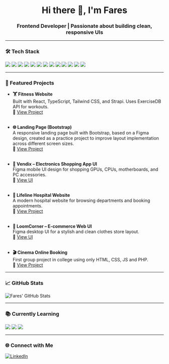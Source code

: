 <h1 align="center">Hi there 👋, I'm Fares</h1>
<h3 align="center">Frontend Developer | Passionate about building clean, responsive UIs</h3>

---

### 🛠 Tech Stack  
<p align="left">
  <img src="https://img.shields.io/badge/HTML5-E34F26?style=for-the-badge&logo=html5&logoColor=white"/>
  <img src="https://img.shields.io/badge/CSS3-1572B6?style=for-the-badge&logo=css3&logoColor=white"/>
  <img src="https://img.shields.io/badge/JavaScript-F7DF1E?style=for-the-badge&logo=javascript&logoColor=black"/>
  <img src="https://img.shields.io/badge/TypeScript-3178C6?style=for-the-badge&logo=typescript&logoColor=white"/>
  <img src="https://img.shields.io/badge/React.js-61DAFB?style=for-the-badge&logo=react&logoColor=black"/>
  <img src="https://img.shields.io/badge/Next.js-000000?style=for-the-badge&logo=nextdotjs&logoColor=white"/>
  <img src="https://img.shields.io/badge/TailwindCSS-06B6D4?style=for-the-badge&logo=tailwindcss&logoColor=white"/>
  <img src="https://img.shields.io/badge/Bootstrap-7952B3?style=for-the-badge&logo=bootstrap&logoColor=white"/>
  <img src="https://img.shields.io/badge/Vite-646CFF?style=for-the-badge&logo=vite&logoColor=white"/>
  <img src="https://img.shields.io/badge/Redux-593D88?style=for-the-badge&logo=redux&logoColor=white"/>
  <img src="https://img.shields.io/badge/Git-F05032?style=for-the-badge&logo=git&logoColor=white"/>
  <img src="https://img.shields.io/badge/GitHub-181717?style=for-the-badge&logo=github&logoColor=white"/>
  <img src="https://img.shields.io/badge/VSCode-007ACC?style=for-the-badge&logo=visualstudiocode&logoColor=white"/>
</p>

---

### 🚀 Featured Projects  

- **🏋️ Fitness Website**  
  Built with React, TypeScript, Tailwind CSS, and Strapi. Uses ExerciseDB API for workouts.  
  🔗 [View Project](https://www.linkedin.com/posts/faressuliman_depi-digitalegypt-graduationproject-activity-7328860149417132033-8go2?utm_source=share&utm_medium=member_desktop&rcm=ACoAAE7s688BJ6c6EAl4pWgkIJB88DtrKQPNQwM)
  <br>
  <br>

- **🌐 Landing Page (Bootstrap)**  
  A responsive landing page built with Bootstrap, based on a Figma design, created as a practice project to improve layout implementation across different screen sizes.  
  🔗 [View Project](https://landing-page-bootstrap-rosy-two.vercel.app/)
  <br>
  <br>

- **📱 Vendix – Electronics Shopping App UI**  
  Figma mobile UI design for shopping GPUs, CPUs, motherboards, and PC accessories.  
  🔗 [View UI](https://www.figma.com/design/5zRT6CZxfMp7ChHW44FHKp/UI?node-id=0-1&t=IpTOiKs3Tn2sP8gA-1)
  <br>
  <br>

- **🏥 Lifeline Hospital Website**  
  A modern hospital website for browsing departments and booking appointments.  
  🔗 [View Project](https://hospital-website-neon-zeta.vercel.app/)
  <br>
  <br>

- **🛒 LoomCorner – E-commerce Web UI**  
  Figma desktop UI for a stylish and clean clothes store layout.  
  🔗 [View UI](https://www.figma.com/design/pfGUsOcWalX6EOga6NNUe5/Project?node-id=0-1&t=7mwdSjZ1bXrs7Gvx-1)
  <br>
  <br>

- **🎬 Cinema Online Booking**  
  First group project in college using only HTML, CSS, JS and PHP.  
  🔗 [View Project](https://cinema-online-booking.vercel.app)

---

### 📈 GitHub Stats  
<p align="left">
  <img src="https://github-readme-stats.vercel.app/api?username=faressuliman&show_icons=true&theme=react&hide_border=true" alt="Fares' GitHub Stats" />
</p>

---

### 📚 Currently Learning  
<p align="left">
  <img src="https://img.shields.io/badge/React.js-61DAFB?style=for-the-badge&logo=react&logoColor=black"/>
  <img src="https://img.shields.io/badge/Redux-593D88?style=for-the-badge&logo=redux&logoColor=white"/>
  <img src="https://img.shields.io/badge/Next.js-000000?style=for-the-badge&logo=nextdotjs&logoColor=white"/>
</p>

---

### 🌐 Connect with Me  
[![LinkedIn](https://img.shields.io/badge/Fares%20Suliman-0077B5?style=for-the-badge&logo=linkedin&logoColor=white)](https://www.linkedin.com/in/faressuliman/)
